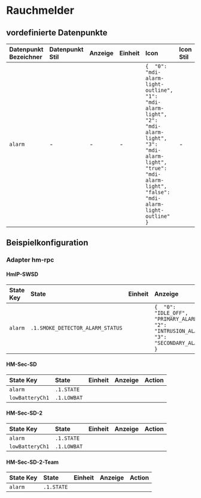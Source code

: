 # Rauchmelder

## vordefinierte Datenpunkte

| Datenpunkt Bezeichner | Datenpunkt Stil | Anzeige | Einheit | Icon | Icon Stil |
| :--- | :--- | :--- | :--- | :--- | :--- |
| `alarm` | - | - | - | `{  "0": "mdi-alarm-light-outline",  "1": "mdi-alarm-light",  "2": "mdi-alarm-light",  "3": "mdi-alarm-light",  "true": "mdi-alarm-light",  "false": "mdi-alarm-light-outline" }` | - |

## Beispielkonfiguration

### Adapter hm-rpc

#### HmIP-SWSD

| State Key | State | Einheit | Anzeige | Action |
| :--- | :--- | :--- | :--- | :--- |
| `alarm` | `.1.SMOKE_DETECTOR_ALARM_STATUS` |  | `{  "0": "IDLE_OFF",  "1": "PRIMARY_ALARM",  "2": "INTRUSION_ALARM",  "3": "SECONDARY_ALARM" }` |  |

#### HM-Sec-SD

| State Key | State | Einheit | Anzeige | Action |
| :--- | :--- | :--- | :--- | :--- |
| `alarm` | `.1.STATE` |  |  |  |
| `lowBatteryCh1` | `.1.LOWBAT` |  |  |  |

#### HM-Sec-SD-2

| State Key | State | Einheit | Anzeige | Action |
| :--- | :--- | :--- | :--- | :--- |
| `alarm` | `.1.STATE` |  |  |  |
| `lowBatteryCh1` | `.1.LOWBAT` |  |  |  |

#### HM-Sec-SD-2-Team

| State Key | State | Einheit | Anzeige | Action |
| :--- | :--- | :--- | :--- | :--- |
| `alarm` | `.1.STATE` |  |  |  |

